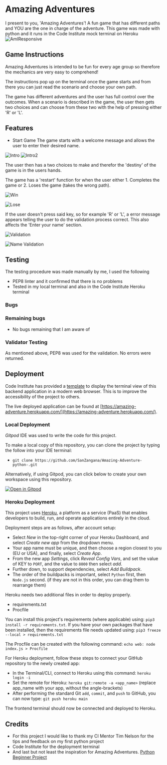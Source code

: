 # Amazing Adventures

I present to you, 'Amazing Adventures'! A fun game that has different paths and YOU are the one in charge of the adventure. This game was made with python and it runs in the Code Institute mock terminal on Heroku
![AmIResponsive](documents//amiresponsive_python.png)

## Game Instructions

Amazing Adventures is intended to be fun for every age group so therefore the mechanics are very easy to comprehend!

The instructions pop up on the terminal once the game starts and from there you can just read the scenario and choose your own path.

The game has different adventures and the user has full control over the outcomes. When a scenario is described in the game, the user then gets two choices and can choose from these two with the help of pressing either 'R' or 'L'.

## Features
- Start Game
The game starts with a welcome message and allows the user to enter their desired name. 

![Intro](documents//aa2-main.png)
![Intro2](documents//aa2-name.png)

The user then has a two choices to make and therefor the 'destiny' of the game is in the users hands.

The game has a 'restart' function for when the user either 1. Completes the game or 2. Loses the game (takes the wrong path).

![Win](documents//aa2-win.png)

![Lose](documents//aa2-lose.png)

If the user doesn't press said key, so for example 'R' or 'L', a error message appears telling the user to do the validation process correct.
This also affects the 'Enter your name' section.

![Validation](documents//aa2-validation.png)

![Name Validation](documents//aa2-validation2.png)

## Testing

The testing procedure was made manually by me, I used the following 
- PEP8 linter and it confirmed that there is no problems
- Tested in my local terminal and also in the Code Institute Heroku terminal

### Bugs

### Remaining bugs
- No bugs remaining that I am aware of

### Validator Testing
As mentioned above, PEP8 was used for the validation. No errors were returned.
## Deployment

Code Institute has provided a [template](https://github.com/Code-Institute-Org/python-essentials-template) to display the terminal view of this backend application in a modern web browser. This is to improve the accessibility of the project to others.

The live deployed application can be found at [https://amazing-adventure.herokuapp.com/](https://amazing-adventure.herokuapp.com/).

### Local Deployment

*Gitpod* IDE was used to write the code for this project.

To make a local copy of this repository, you can clone the project by typing the follow into your IDE terminal:
- `git clone https://github.com/SanZangana/Amazing-Adventure-python-.git`

Alternatively, if using Gitpod, you can click below to create your own workspace using this repository.

[![Open in Gitpod](https://gitpod.io/button/open-in-gitpod.svg)](https://gitpod.io/#https://github.com/SanZangana/Amazing-Adventure-python-)

### Heroku Deployment

This project uses [Heroku](https://www.heroku.com), a platform as a service (PaaS) that enables developers to build, run, and operate applications entirely in the cloud.

Deployment steps are as follows, after account setup:

- Select *New* in the top-right corner of your Heroku Dashboard, and select *Create new app* from the dropdown menu.
- Your app name must be unique, and then choose a region closest to you (EU or USA), and finally, select *Create App*.
- From the new app *Settings*, click *Reveal Config Vars*, and set the value of KEY to `PORT`, and the value to `8000` then select *add*.
- Further down, to support dependencies, select *Add Buildpack*.
- The order of the buildpacks is important, select `Python` first, then `Node.js` second. (if they are not in this order, you can drag them to rearrange them)

Heroku needs two additional files in order to deploy properly.
- requirements.txt
- Procfile

You can install this project's requirements (where applicable) using: `pip3 install -r requirements.txt`. If you have your own packages that have been installed, then the requirements file needs updated using: `pip3 freeze --local > requirements.txt`

The Procfile can be created with the following command: `echo web: node index.js > Procfile`

For Heroku deployment, follow these steps to connect your GitHub repository to the newly created app:

- In the Terminal/CLI, connect to Heroku using this command: `heroku login -i`
- Set the remote for Heroku: `heroku git:remote -a <app_name>` (replace app_name with your app, without the angle-brackets)
- After performing the standard Git `add`, `commit`, and `push` to GitHub, you can now type: `git push heroku main`

The frontend terminal should now be connected and deployed to Heroku.
## Credits
- For this project I would like to thank my CI Mentor Tim Nelson for the tips and feedback on my first python project
- Code Institute for the deployment terminal
- And last but not least the inspiration for Amazing Adventures. [Python Beginner Project](https://www.youtube.com/watch?v=DLn3jOsNRVE&t=4106s&ab_channel=TechWithTim)
